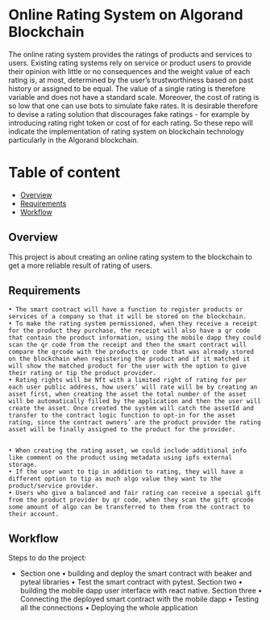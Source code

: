 # Online Rating System on Algorand Blockchain

The online rating system provides the ratings of products and services to users. Existing rating systems rely on service or product users to provide their opinion with little or no consequences and the weight value of each rating is, at most, determined by the user’s trustworthiness based on past history or assigned to be equal. The value of a single rating is therefore variable and does not have a standard scale. Moreover, the cost of rating is so low that one can use bots to simulate fake rates. It is desirable therefore to devise a rating solution that discourages fake ratings - for example by introducing rating right token or cost of for each rating. So these repo will indicate the implementation of rating system on blockchain technology particularly in the Algorand blockchain.  


# Table of content
* [Overview](#overview)
* [Requirements](#requirements)
* [Workflow](#workflow)


## Overview
This project is about creating an online rating system to the blockchain to get a more reliable result of rating of users.

## Requirements

    • The smart contract will have a function to register products or services of a company so that it will be stored on the blockchain.
    • To make the rating system permissioned, when they receive a receipt for the product they purchase, the receipt will also have a qr code that contain the product information, using the mobile dapp they could scan the qr code from the receipt and then the smart contract will compare the qrcode with the products qr code that was already stored on the blockchain when registering the product and if it matched it will show the matched product for the user with the option to give their rating or tip the product provider.
    • Rating rights will be Nft with a limited right of rating for per each user public address, how users’ will rate will be by creating an asset first, when creating the asset the total number of the asset will be automatically filled by the application and then the user will create the asset. Once created the system will catch the assetId and transfer to the contract logic function to opt-in for the asset rating, since the contract owners’ are the product provider the rating asset will be finally assigned to the product for the provider.


    • When creating the rating asset, we could include additional info like comment on the product using metadata using ipfs external storage.
    • If the user want to tip in addition to rating, they will have a different option to tip as much algo value they want to the product/service provider.
    • Users who give a balanced and fair rating can receive a special gift from the product provider by qr code, when they scan the gift qrcode some amount of algo can be transferred to them from the contract to their account.
    
## Workflow
Steps to do the project:
* Section one
    • building and deploy the smart contract with beaker and pyteal libraries
    • Test the smart contract with pytest.
Section two
    • building the mobile dapp user interface with react native.
Section three
    • Connecting the deployed smart contract with the mobile dapp
    • Testing all the connections
    • Deploying the whole application 


